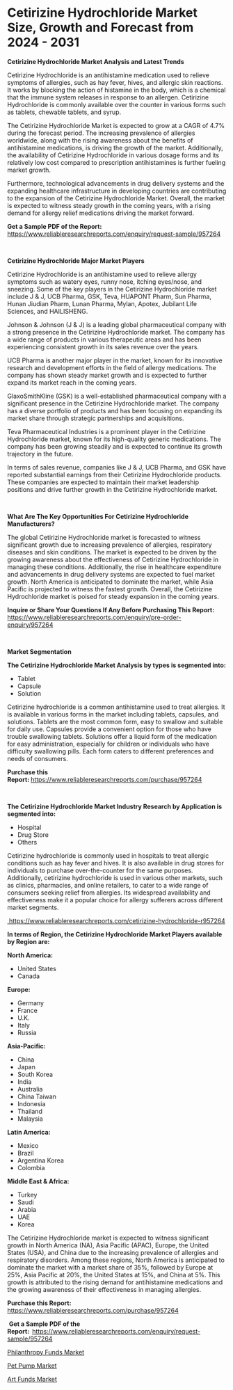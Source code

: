 <p><h1>Cetirizine Hydrochloride Market Size, Growth and Forecast from 2024 - 2031</h1></p><p><strong>Cetirizine Hydrochloride Market Analysis and Latest Trends</strong></p>
<p><p>Cetirizine Hydrochloride is an antihistamine medication used to relieve symptoms of allergies, such as hay fever, hives, and allergic skin reactions. It works by blocking the action of histamine in the body, which is a chemical that the immune system releases in response to an allergen. Cetirizine Hydrochloride is commonly available over the counter in various forms such as tablets, chewable tablets, and syrup.</p><p>The Cetirizine Hydrochloride Market is expected to grow at a CAGR of 4.7% during the forecast period. The increasing prevalence of allergies worldwide, along with the rising awareness about the benefits of antihistamine medications, is driving the growth of the market. Additionally, the availability of Cetirizine Hydrochloride in various dosage forms and its relatively low cost compared to prescription antihistamines is further fueling market growth.</p><p>Furthermore, technological advancements in drug delivery systems and the expanding healthcare infrastructure in developing countries are contributing to the expansion of the Cetirizine Hydrochloride Market. Overall, the market is expected to witness steady growth in the coming years, with a rising demand for allergy relief medications driving the market forward.</p></p>
<p><strong>Get a Sample PDF of the Report:&nbsp;</strong> <a href="https://www.reliableresearchreports.com/enquiry/request-sample/957264">https://www.reliableresearchreports.com/enquiry/request-sample/957264</a></p>
<p>&nbsp;</p>
<p><strong>Cetirizine Hydrochloride Major Market Players</strong></p>
<p><p>Cetirizine Hydrochloride is an antihistamine used to relieve allergy symptoms such as watery eyes, runny nose, itching eyes/nose, and sneezing. Some of the key players in the Cetirizine Hydrochloride market include J & J, UCB Pharma, GSK, Teva, HUAPONT Pharm, Sun Pharma, Hunan Jiudian Pharm, Lunan Pharma, Mylan, Apotex, Jubilant Life Sciences, and HAILISHENG.</p><p>Johnson & Johnson (J & J) is a leading global pharmaceutical company with a strong presence in the Cetirizine Hydrochloride market. The company has a wide range of products in various therapeutic areas and has been experiencing consistent growth in its sales revenue over the years.</p><p>UCB Pharma is another major player in the market, known for its innovative research and development efforts in the field of allergy medications. The company has shown steady market growth and is expected to further expand its market reach in the coming years.</p><p>GlaxoSmithKline (GSK) is a well-established pharmaceutical company with a significant presence in the Cetirizine Hydrochloride market. The company has a diverse portfolio of products and has been focusing on expanding its market share through strategic partnerships and acquisitions.</p><p>Teva Pharmaceutical Industries is a prominent player in the Cetirizine Hydrochloride market, known for its high-quality generic medications. The company has been growing steadily and is expected to continue its growth trajectory in the future.</p><p>In terms of sales revenue, companies like J & J, UCB Pharma, and GSK have reported substantial earnings from their Cetirizine Hydrochloride products. These companies are expected to maintain their market leadership positions and drive further growth in the Cetirizine Hydrochloride market.</p></p>
<p>&nbsp;</p>
<p><strong>What Are The Key Opportunities For Cetirizine Hydrochloride Manufacturers?</strong></p>
<p><p>The global Cetirizine Hydrochloride market is forecasted to witness significant growth due to increasing prevalence of allergies, respiratory diseases and skin conditions. The market is expected to be driven by the growing awareness about the effectiveness of Cetirizine Hydrochloride in managing these conditions. Additionally, the rise in healthcare expenditure and advancements in drug delivery systems are expected to fuel market growth. North America is anticipated to dominate the market, while Asia Pacific is projected to witness the fastest growth. Overall, the Cetirizine Hydrochloride market is poised for steady expansion in the coming years.</p></p>
<p><strong>Inquire or Share Your Questions If Any Before Purchasing This Report:</strong> <a href="https://www.reliableresearchreports.com/enquiry/pre-order-enquiry/957264">https://www.reliableresearchreports.com/enquiry/pre-order-enquiry/957264</a></p>
<p>&nbsp;</p>
<p><strong>Market Segmentation</strong></p>
<p><strong>The Cetirizine Hydrochloride Market Analysis by types is segmented into:</strong></p>
<p><ul><li>Tablet</li><li>Capsule</li><li>Solution</li></ul></p>
<p><p>Cetirizine hydrochloride is a common antihistamine used to treat allergies. It is available in various forms in the market including tablets, capsules, and solutions. Tablets are the most common form, easy to swallow and suitable for daily use. Capsules provide a convenient option for those who have trouble swallowing tablets. Solutions offer a liquid form of the medication for easy administration, especially for children or individuals who have difficulty swallowing pills. Each form caters to different preferences and needs of consumers.</p></p>
<p><strong>Purchase this Report:&nbsp;</strong><a href="https://www.reliableresearchreports.com/purchase/957264">https://www.reliableresearchreports.com/purchase/957264</a></p>
<p>&nbsp;</p>
<p><strong>The Cetirizine Hydrochloride Market Industry Research by Application is segmented into:</strong></p>
<p><ul><li>Hospital</li><li>Drug Store</li><li>Others</li></ul></p>
<p><p>Cetirizine hydrochloride is commonly used in hospitals to treat allergic conditions such as hay fever and hives. It is also available in drug stores for individuals to purchase over-the-counter for the same purposes. Additionally, cetirizine hydrochloride is used in various other markets, such as clinics, pharmacies, and online retailers, to cater to a wide range of consumers seeking relief from allergies. Its widespread availability and effectiveness make it a popular choice for allergy sufferers across different market segments.</p></p>
<p><a href="https://www.reliableresearchreports.com/cetirizine-hydrochloride-r957264">&nbsp;https://www.reliableresearchreports.com/cetirizine-hydrochloride-r957264</a></p>
<p><strong>In terms of Region, the Cetirizine Hydrochloride Market Players available by Region are:</strong></p>
<p>
    <p> <strong> North America: </strong>
        <ul>
            <li>United States</li>
            <li>Canada</li>
        </ul>
        </p> 
    <p> <strong> Europe: </strong>
        <ul>
            <li>Germany</li>
            <li>France</li>
            <li>U.K.</li>
            <li>Italy</li>
            <li>Russia</li>
        </ul>
        </p> 
    <p> <strong> Asia-Pacific: </strong>
        <ul>
            <li>China</li>
            <li>Japan</li>
            <li>South Korea</li>
            <li>India</li>
            <li>Australia</li>
            <li>China Taiwan</li>
            <li>Indonesia</li>
            <li>Thailand</li>
            <li>Malaysia</li>
        </ul>
        </p> 
    <p> <strong> Latin America: </strong>
        <ul>
            <li>Mexico</li>
            <li>Brazil</li>
            <li>Argentina Korea</li>
            <li>Colombia</li>
        </ul>
        </p> 
    <p> <strong> Middle East & Africa: </strong>
        <ul>
            <li>Turkey</li>
            <li>Saudi</li>
            <li>Arabia</li>
            <li>UAE</li>
            <li>Korea</li>
        </ul>
    </p>
    </p>
<p><p>The Cetirizine Hydrochloride market is expected to witness significant growth in North America (NA), Asia Pacific (APAC), Europe, the United States (USA), and China due to the increasing prevalence of allergies and respiratory disorders. Among these regions, North America is anticipated to dominate the market with a market share of 35%, followed by Europe at 25%, Asia Pacific at 20%, the United States at 15%, and China at 5%. This growth is attributed to the rising demand for antihistamine medications and the growing awareness of their effectiveness in managing allergies.</p></p>
<p><strong>Purchase this Report: </strong><a href="https://www.reliableresearchreports.com/purchase/957264">https://www.reliableresearchreports.com/purchase/957264</a></p>
<p>&nbsp;<strong>Get a Sample PDF of the Report:&nbsp;&nbsp;</strong><a href="https://www.reliableresearchreports.com/enquiry/request-sample/957264">https://www.reliableresearchreports.com/enquiry/request-sample/957264</a></p>
<p><strong></strong></p>
<p><p><a href="https://github.com/globismark/Market-Research-Report-List-4/blob/main/philanthropy-funds-market.md">Philanthropy Funds Market</a></p><p><a href="https://view.publitas.com/reportprime-1/pet-pump-market-report-by-product-type-pet-syringe-pump-pet-infusion-pump-other-end-use-pet-hospital-veterinary-station-and-region-2024-2031/">Pet Pump Market</a></p><p><a href="https://github.com/prosalinda88/Market-Research-Report-List-5/blob/main/art-funds-market.md">Art Funds Market</a></p></p>
